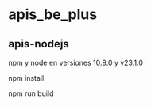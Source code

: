 # apis_be_plus



## apis-nodejs

npm y node en versiones 10.9.0 y  v23.1.0 

npm install

npm run build
